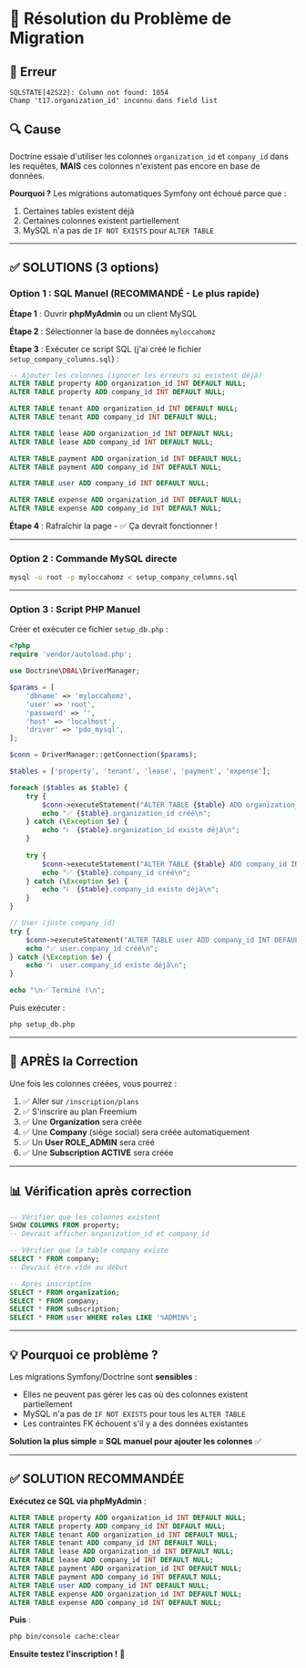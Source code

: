 # 🔧 Résolution du Problème de Migration

## 🐛 Erreur

```
SQLSTATE[42S22]: Column not found: 1054 
Champ 't17.organization_id' inconnu dans field list
```

## 🔍 Cause

Doctrine essaie d'utiliser les colonnes `organization_id` et `company_id` dans les requêtes, **MAIS** ces colonnes n'existent pas encore en base de données.

**Pourquoi ?**
Les migrations automatiques Symfony ont échoué parce que :
1. Certaines tables existent déjà
2. Certaines colonnes existent partiellement
3. MySQL n'a pas de `IF NOT EXISTS` pour `ALTER TABLE`

---

## ✅ SOLUTIONS (3 options)

### **Option 1 : SQL Manuel (RECOMMANDÉ - Le plus rapide)**

**Étape 1** : Ouvrir **phpMyAdmin** ou un client MySQL

**Étape 2** : Sélectionner la base de données `myloccahomz`

**Étape 3** : Exécuter ce script SQL (j'ai créé le fichier `setup_company_columns.sql`) :

```sql
-- Ajouter les colonnes (ignorer les erreurs si existent déjà)
ALTER TABLE property ADD organization_id INT DEFAULT NULL;
ALTER TABLE property ADD company_id INT DEFAULT NULL;

ALTER TABLE tenant ADD organization_id INT DEFAULT NULL;
ALTER TABLE tenant ADD company_id INT DEFAULT NULL;

ALTER TABLE lease ADD organization_id INT DEFAULT NULL;
ALTER TABLE lease ADD company_id INT DEFAULT NULL;

ALTER TABLE payment ADD organization_id INT DEFAULT NULL;
ALTER TABLE payment ADD company_id INT DEFAULT NULL;

ALTER TABLE user ADD company_id INT DEFAULT NULL;

ALTER TABLE expense ADD organization_id INT DEFAULT NULL;
ALTER TABLE expense ADD company_id INT DEFAULT NULL;
```

**Étape 4** : Rafraîchir la page - ✅ Ça devrait fonctionner !

---

### **Option 2 : Commande MySQL directe**

```bash
mysql -u root -p myloccahomz < setup_company_columns.sql
```

---

### **Option 3 : Script PHP Manuel**

Créer et exécuter ce fichier `setup_db.php` :

```php
<?php
require 'vendor/autoload.php';

use Doctrine\DBAL\DriverManager;

$params = [
    'dbname' => 'myloccahomz',
    'user' => 'root',
    'password' => '',
    'host' => 'localhost',
    'driver' => 'pdo_mysql',
];

$conn = DriverManager::getConnection($params);

$tables = ['property', 'tenant', 'lease', 'payment', 'expense'];

foreach ($tables as $table) {
    try {
        $conn->executeStatement("ALTER TABLE {$table} ADD organization_id INT DEFAULT NULL");
        echo "✅ {$table}.organization_id créé\n";
    } catch (\Exception $e) {
        echo "ℹ️  {$table}.organization_id existe déjà\n";
    }
    
    try {
        $conn->executeStatement("ALTER TABLE {$table} ADD company_id INT DEFAULT NULL");
        echo "✅ {$table}.company_id créé\n";
    } catch (\Exception $e) {
        echo "ℹ️  {$table}.company_id existe déjà\n";
    }
}

// User (juste company_id)
try {
    $conn->executeStatement("ALTER TABLE user ADD company_id INT DEFAULT NULL");
    echo "✅ user.company_id créé\n";
} catch (\Exception $e) {
    echo "ℹ️  user.company_id existe déjà\n";
}

echo "\n✅ Terminé !\n";
```

Puis exécuter :
```bash
php setup_db.php
```

---

## 🎯 APRÈS la Correction

Une fois les colonnes créées, vous pourrez :

1. ✅ Aller sur `/inscription/plans`
2. ✅ S'inscrire au plan Freemium
3. ✅ Une **Organization** sera créée
4. ✅ Une **Company** (siège social) sera créée automatiquement
5. ✅ Un **User ROLE_ADMIN** sera créé
6. ✅ Une **Subscription ACTIVE** sera créée

---

## 📊 Vérification après correction

```sql
-- Vérifier que les colonnes existent
SHOW COLUMNS FROM property;
-- Devrait afficher organization_id et company_id

-- Vérifier que la table company existe
SELECT * FROM company;
-- Devrait être vide au début

-- Après inscription
SELECT * FROM organization;
SELECT * FROM company;
SELECT * FROM subscription;
SELECT * FROM user WHERE roles LIKE '%ADMIN%';
```

---

## 💡 Pourquoi ce problème ?

Les migrations Symfony/Doctrine sont **sensibles** :
- Elles ne peuvent pas gérer les cas où des colonnes existent partiellement
- MySQL n'a pas de `IF NOT EXISTS` pour tous les `ALTER TABLE`
- Les contraintes FK échouent s'il y a des données existantes

**Solution la plus simple = SQL manuel pour ajouter les colonnes** ✅

---

## ✅ SOLUTION RECOMMANDÉE

**Exécutez ce SQL via phpMyAdmin** :

```sql
ALTER TABLE property ADD organization_id INT DEFAULT NULL;
ALTER TABLE property ADD company_id INT DEFAULT NULL;
ALTER TABLE tenant ADD organization_id INT DEFAULT NULL;
ALTER TABLE tenant ADD company_id INT DEFAULT NULL;
ALTER TABLE lease ADD organization_id INT DEFAULT NULL;
ALTER TABLE lease ADD company_id INT DEFAULT NULL;
ALTER TABLE payment ADD organization_id INT DEFAULT NULL;
ALTER TABLE payment ADD company_id INT DEFAULT NULL;
ALTER TABLE user ADD company_id INT DEFAULT NULL;
ALTER TABLE expense ADD organization_id INT DEFAULT NULL;
ALTER TABLE expense ADD company_id INT DEFAULT NULL;
```

**Puis** :
```bash
php bin/console cache:clear
```

**Ensuite testez l'inscription !** 🚀


